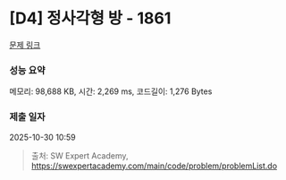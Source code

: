 # [D4] 정사각형 방 - 1861 

[문제 링크](https://swexpertacademy.com/main/code/problem/problemDetail.do?contestProbId=AV5LtJYKDzsDFAXc) 

### 성능 요약

메모리: 98,688 KB, 시간: 2,269 ms, 코드길이: 1,276 Bytes

### 제출 일자

2025-10-30 10:59



> 출처: SW Expert Academy, https://swexpertacademy.com/main/code/problem/problemList.do